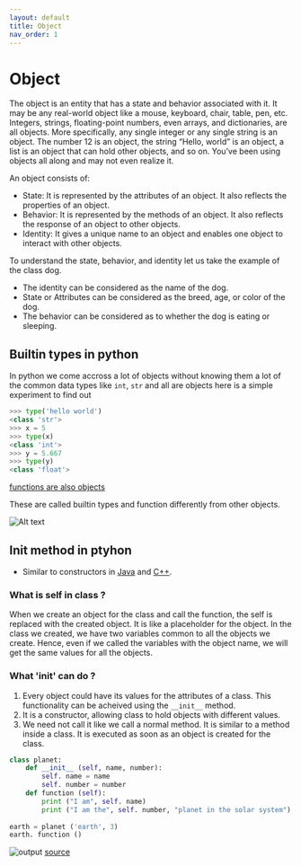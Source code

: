 ```yaml
---
layout: default
title: Object
nav_order: 1
---
```

# Object 
The object is an entity that has a state and behavior associated with it. It may be any real-world object like a mouse, keyboard, chair, table, pen, etc. Integers, strings, floating-point numbers, even arrays, and dictionaries, are all objects. More specifically, any single integer or any single string is an object. The number 12 is an object, the string “Hello, world” is an object, a list is an object that can hold other objects, and so on. You’ve been using objects all along and may not even realize it.

An object consists of:

- State: It is represented by the attributes of an object. It also reflects the properties of an object.
- Behavior: It is represented by the methods of an object. It also reflects the response of an object to other objects.
- Identity: It gives a unique name to an object and enables one object to interact with other objects.


To understand the state, behavior, and identity let us take the example of the class dog. 

- The identity can be considered as the name of the dog.
- State or Attributes can be considered as the breed, age, or color of the dog.
- The behavior can be considered as to whether the dog is eating or sleeping.


## Builtin types in python
In python we come accross a lot of objects without knowing them a lot of the common data types like `int`, `str` and all are objects here is a simple experiment to find out 
``` python
>>> type('hello world')
<class 'str'>
>>> x = 5
>>> type(x)
<class 'int'>
>>> y = 5.667
>>> type(y)   
<class 'float'>
```
[functions are also objects](/Objects/function_object.py)


These are called builtin types and function differently from other objects.

![Alt text](image.png)

## Init method in ptyhon 

- Similar to constructors in [Java](https://www.geeksforgeeks.org/constructors-in-java/) and [C++](https://www.geeksforgeeks.org/constructors-c/).

### What is self in class ?

When we create an object for the class and call the function, the self is replaced with the created object. It is like a placeholder for the object. In the class we created, we have two variables common to all the objects we create. Hence, even if we called the variables with the object name, we will get the same values for all the objects.

### What '__init__' can do ?
1. Every object could have its values for the attributes of a class. This functionality can be acheived using the `__init__` method.
2. It is a constructor, allowing class to hold objects with different values.
3. We need not call it like we call a normal method. It is similar to a method inside a class. It is executed as soon as an object is created for the class.

``` python
class planet:  
    def __init__ (self, name, number):  
        self. name = name  
        self. number = number  
    def function (self):  
        print ("I am", self. name)  
        print ("I am the", self. number, "planet in the solar system")  
          
earth = planet ('earth', 3)  
earth. function ()  

```
![output](https://static.javatpoint.com/python/images/__init__-in-python2.png)
[source](https://www.javatpoint.com/__init__-in-python)